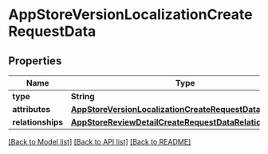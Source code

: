 # AppStoreVersionLocalizationCreateRequestData

## Properties
Name | Type | Description | Notes
------------ | ------------- | ------------- | -------------
**type** | **String** |  | 
**attributes** | [**AppStoreVersionLocalizationCreateRequestDataAttributes**](AppStoreVersionLocalizationCreateRequestDataAttributes.md) |  | 
**relationships** | [**AppStoreReviewDetailCreateRequestDataRelationships**](AppStoreReviewDetailCreateRequestDataRelationships.md) |  | 

[[Back to Model list]](../README.md#documentation-for-models) [[Back to API list]](../README.md#documentation-for-api-endpoints) [[Back to README]](../README.md)


